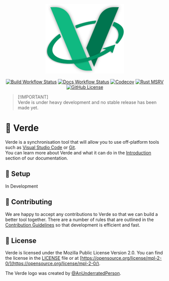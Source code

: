 <p align="center">
    <a href="https://verde.quantix.dev">
        <img src="./docs/src/public/verde.svg" alt="Verde" width="250">
    </a>
</p>

<p align="center">
    <a href="https://github.com/verde-rbx/verde/releases/latest"><img src="https://img.shields.io/github/actions/workflow/status/verde-rbx/verde/release.yml?label=build&logo=github" alt="Build Workflow Status"></a>
    <a href="https://verde.quantix.dev"><img src="https://img.shields.io/github/actions/workflow/status/verde-rbx/verde/deploy-docs.yml?label=docs&logo=github" alt="Docs Workflow Status"></a>
    <a href="https://codecov.io/github/verde-rbx/verde"><img alt="Codecov" src="https://codecov.io/github/verde-rbx/verde/graph/badge.svg?token=M7HHNI1Z5E"></a>
    <a href="./Cargo.toml"><img alt="Rust MSRV" src="https://img.shields.io/badge/rust-1.70-brightgreen?style=flat&logo=rust"></a>
    <a href="./LICENSE.txt"><img src="https://img.shields.io/github/license/verde-rbx/verde?cacheSeconds=60480" alt="GitHub License"></a>
</p>

> [!IMPORTANT]\
> Verde is under heavy development and no stable release has been made yet.

# 📗 Verde
Verde is a synchronisation tool that will allow you to use off-platform tools such as [Visual Studio Code](https://code.visualstudio.com/) or [Git](https://git-scm.com/).<br>You can learn more about Verde and what it can do in the [Introduction](https://verde.quantix.dev/guide/) section of our documentation.

## 🔧 Setup
In Development

## 🤝 Contributing
We are happy to accept any contributions to Verde so that we can build a better tool together.
There are a number of rules that are outlined in the [Contribution Guidelines](./.github/CONTRIBUTING.md) so that development is efficient and fast.

## 💼 License
Verde is licensed under the Mozilla Public License Version 2.0.
You can find the license in the [LICENSE](./LICENSE.txt) file or at [https://opensource.org/license/mpl-2-0/](https://opensource.org/license/mpl-2-0/).

The Verde logo was created by [@AnUnderratedPerson](https://github.com/AnUnderratedPerson).
